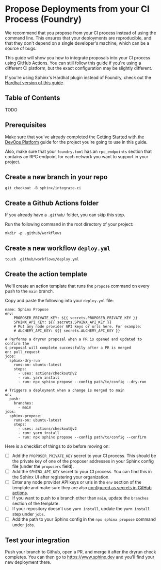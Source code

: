 # Propose Deployments from your CI Process (Foundry)

We recommend that you propose from your CI process instead of using the command line. This ensures that your deployments are reproducible, and that they don't depend on a single developer's machine, which can be a source of bugs.

This guide will show you how to integrate proposals into your CI process using GitHub Actions. You can still follow this guide if you're using a different CI platform, but the exact configuration may be slightly different.

If you're using Sphinx's Hardhat plugin instead of Foundry, check out the [Hardhat version of this guide](https://github.com/sphinx-labs/sphinx/blob/develop/docs/ci-hardhat-proposals.md).

## Table of Contents

TODO

## Prerequisites

Make sure that you've already completed the [Getting Started with the DevOps Platform](https://github.com/sphinx-labs/sphinx/blob/develop/docs/ops-foundry-getting-started.md) guide for the project you're going to use in this guide.

Also, make sure that your `foundry.toml` has an `rpc_endpoints` section that contains an RPC endpoint for each network you want to support in your project.

## Create a new branch in your repo

`git checkout -B sphinx/integrate-ci`

## Create a Github Actions folder

If you already have a `.github/` folder, you can skip this step.

Run the following command in the root directory of your project:

`mkdir -p .github/workflows`

## Create a new workflow `deploy.yml`

`touch .github/workflows/deploy.yml`

## Create the action template

We'll create an action template that runs the `propose` command on every push to the `main` branch.

Copy and paste the following into your `deploy.yml` file:

```
name: Sphinx Propose
env:
    PROPOSER_PRIVATE_KEY: ${{ secrets.PROPOSER_PRIVATE_KEY }}
    SPHINX_API_KEY: ${{ secrets.SPHINX_API_KEY }}
    # Put any node provider API keys or urls here. For example:
    # ALCHEMY_API_KEY: ${{ secrets.ALCHEMY_API_KEY }}

# Performs a dryrun proposal when a PR is opened and updated to confirm the
$ proposal will complete successfully after a PR is merged
on: pull_request
jobs:
  sphinx-dry-run
    runs-on: ubuntu-latest
    steps:
      - uses: actions/checkout@v2
      - run: yarn install
      - run: npx sphinx propose --config path/to/config --dry-run

# Triggers a deployment when a change is merged to main
on:
  push:
    branches:
      - main
jobs:
  sphinx-propose:
    runs-on: ubuntu-latest
    steps:
      - uses: actions/checkout@v2
      - run: yarn install
      - run: npx sphinx propose --config path/to/config --confirm
```

Here is a checklist of things to do before moving on:
- [ ] Add the `PROPOSER_PRIVATE_KEY` secret to your CI process. This should be the private key of one of the proposer addresses in your Sphinx config file (under the `proposers` field).
- [ ] Add the `SPHINX_API_KEY` secret to your CI process. You can find this in the Sphinx UI after registering your organization.
- [ ] Enter any node provider API keys or urls  in the `env` section of the template and make sure they are also [configured as secrets in GitHub actions](https://docs.github.com/en/actions/security-guides/encrypted-secrets#creating-encrypted-secrets-for-a-repository).
- [ ] If you want to push to a branch other than `main`, update the `branches` section of the template.
- [ ] If your repository doesn't use `yarn install`, update the `yarn install` step under `jobs`.
- [ ] Add the path to your Sphinx config in the `npx sphinx propose` command under `jobs`.

## Test your integration

Push your branch to Github, open a PR, and merge it after the dryrun check completes. You can then go to https://www.sphinx.dev and you'll find your new deployment there.
